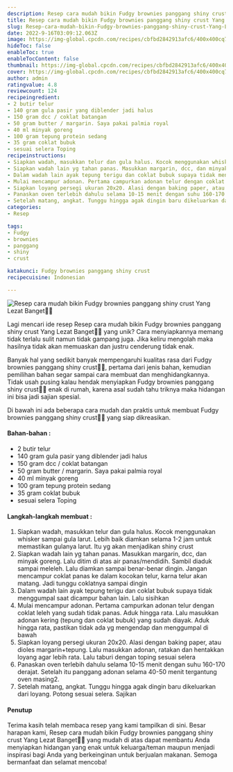 ```yaml
---
description: Resep cara mudah bikin Fudgy brownies panggang shiny crust Yang Lezat Banget"
title: Resep cara mudah bikin Fudgy brownies panggang shiny crust Yang Lezat Banget
slug: Resep-cara-mudah-bikin-Fudgy-brownies-panggang-shiny-crust-Yang-Lezat-Banget
date: 2022-9-16T03:09:12.063Z
image: https://img-global.cpcdn.com/recipes/cbfbd2842913afc6/400x400cq70/photo.jpg
hideToc: false
enableToc: true
enableTocContent: false
thumbnail: https://img-global.cpcdn.com/recipes/cbfbd2842913afc6/400x400cq70/photo.jpg
cover: https://img-global.cpcdn.com/recipes/cbfbd2842913afc6/400x400cq70/photo.jpg
author: admin
ratingvalue: 4.8
reviewcount: 124
recipeingredient:
- 2 butir telur
- 140 gram gula pasir yang diblender jadi halus
- 150 gram dcc / coklat batangan
- 50 gram butter / margarin. Saya pakai palmia royal
- 40 ml minyak goreng
- 100 gram tepung protein sedang
- 35 gram coklat bubuk
- sesuai selera Toping
recipeinstructions:
- Siapkan wadah, masukkan telur dan gula halus. Kocok menggunakan whisker sampai gula larut. Lebih baik diamkan selama 1-2 jam untuk memastikan gulanya larut. Itu yg akan menjadikan shiny crust
- Siapkan wadah lain yg tahan panas. Masukkan margarin, dcc, dan minyak goreng. Lalu ditim di atas air panas/mendidih. Sambil diaduk sampai meleleh. Lalu diamkan sampai benar-benar dingin. Jangan mencampur coklat panas ke dalam kocokan telur, karna telur akan matang. Jadi tunggu coklatnya sampai dingin
- Dalam wadah lain ayak tepung terigu dan coklat bubuk supaya tidak menggumpal saat dicampur bahan lain. Lalu sisihkan
- Mulai mencampur adonan. Pertama campurkan adonan telur dengan coklat leleh yang sudah tidak panas. Aduk hingga rata. Lalu masukkan adonan kering (tepung dan coklat bubuk) yang sudah diayak. Aduk hingga rata, pastikan tidak ada yg mengendap dan menggumpal di bawah
- Siapkan loyang persegi ukuran 20x20. Alasi dengan baking paper, atau dioles margarin+tepung. Lalu masukkan adonan, ratakan dan hentakkan loyang agar lebih rata. Lalu taburi dengan toping sesuai selera
- Panaskan oven terlebih dahulu selama 10-15 menit dengan suhu 160-170 derajat. Setelah itu panggang adonan selama 40-50 menit tergantung oven masing2.
- Setelah matang, angkat. Tunggu hingga agak dingin baru dikeluarkan dari loyang. Potong sesuai selera. Sajikan
categories:
- Resep

tags:
- Fudgy
- brownies
- panggang
- shiny
- crust

katakunci: Fudgy brownies panggang shiny crust
recipecuisine: Indonesian

---
```


![Resep cara mudah bikin Fudgy brownies panggang shiny crust Yang Lezat Banget👩‍🍳](https://img-global.cpcdn.com/recipes/cbfbd2842913afc6/400x400cq70/photo.jpg)

Lagi mencari ide resep Resep cara mudah bikin Fudgy brownies panggang shiny crust Yang Lezat Banget👩‍🍳 yang unik? Cara menyiapkannya memang tidak terlalu sulit namun tidak gampang juga. Jika keliru mengolah maka hasilnya tidak akan memuaskan dan justru cenderung tidak enak.

Banyak hal yang sedikit banyak mempengaruhi kualitas rasa dari Fudgy brownies panggang shiny crust👩‍🍳, pertama dari jenis bahan, kemudian pemilihan bahan segar sampai cara membuat dan menghidangkannya. Tidak usah pusing kalau hendak menyiapkan Fudgy brownies panggang shiny crust👩‍🍳 enak di rumah, karena asal sudah tahu triknya maka hidangan ini bisa jadi sajian spesial.

Di bawah ini ada beberapa cara mudah dan praktis untuk membuat Fudgy brownies panggang shiny crust👩‍🍳 yang siap dikreasikan.

<!--inarticleads1-->

#### Bahan-bahan :

- 2 butir telur
- 140 gram gula pasir yang diblender jadi halus
- 150 gram dcc / coklat batangan
- 50 gram butter / margarin. Saya pakai palmia royal
- 40 ml minyak goreng
- 100 gram tepung protein sedang
- 35 gram coklat bubuk
- sesuai selera Toping

<!--inarticleads2-->

#### Langkah-langkah membuat :

1. Siapkan wadah, masukkan telur dan gula halus. Kocok menggunakan whisker sampai gula larut. Lebih baik diamkan selama 1-2 jam untuk memastikan gulanya larut. Itu yg akan menjadikan shiny crust
1. Siapkan wadah lain yg tahan panas. Masukkan margarin, dcc, dan minyak goreng. Lalu ditim di atas air panas/mendidih. Sambil diaduk sampai meleleh. Lalu diamkan sampai benar-benar dingin. Jangan mencampur coklat panas ke dalam kocokan telur, karna telur akan matang. Jadi tunggu coklatnya sampai dingin
1. Dalam wadah lain ayak tepung terigu dan coklat bubuk supaya tidak menggumpal saat dicampur bahan lain. Lalu sisihkan
1. Mulai mencampur adonan. Pertama campurkan adonan telur dengan coklat leleh yang sudah tidak panas. Aduk hingga rata. Lalu masukkan adonan kering (tepung dan coklat bubuk) yang sudah diayak. Aduk hingga rata, pastikan tidak ada yg mengendap dan menggumpal di bawah
1. Siapkan loyang persegi ukuran 20x20. Alasi dengan baking paper, atau dioles margarin+tepung. Lalu masukkan adonan, ratakan dan hentakkan loyang agar lebih rata. Lalu taburi dengan toping sesuai selera
1. Panaskan oven terlebih dahulu selama 10-15 menit dengan suhu 160-170 derajat. Setelah itu panggang adonan selama 40-50 menit tergantung oven masing2.
1. Setelah matang, angkat. Tunggu hingga agak dingin baru dikeluarkan dari loyang. Potong sesuai selera. Sajikan

#### Penutup

Terima kasih telah membaca resep yang kami tampilkan di sini. Besar harapan kami, Resep cara mudah bikin Fudgy brownies panggang shiny crust Yang Lezat Banget👩‍🍳 yang mudah di atas dapat membantu Anda menyiapkan hidangan yang enak untuk keluarga/teman maupun menjadi inspirasi bagi Anda yang berkeinginan untuk berjualan makanan. Semoga bermanfaat dan selamat mencoba!